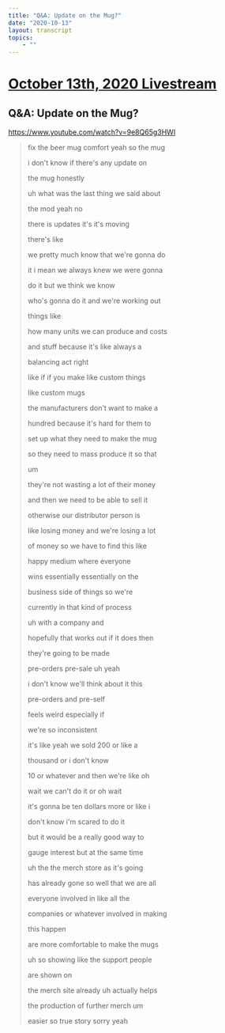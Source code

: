 ```yaml
---
title: "Q&A: Update on the Mug?"
date: "2020-10-13"
layout: transcript
topics:
    - ""
---
```

# [October 13th, 2020 Livestream](../2020-10-13.md)
## Q&A: Update on the Mug?
https://www.youtube.com/watch?v=9e8Q65g3HWI
> fix the beer mug comfort yeah so the mug
> 
> i don't know if there's any update on
> 
> the mug honestly
> 
> uh what was the last thing we said about
> 
> the mod yeah no
> 
> there is updates it's it's moving
> 
> there's like
> 
> we pretty much know that we're gonna do
> 
> it i mean we always knew we were gonna
> 
> do it but we think we know
> 
> who's gonna do it and we're working out
> 
> things like
> 
> how many units we can produce and costs
> 
> and stuff because it's like always a
> 
> balancing act right
> 
> like if if you make like custom things
> 
> like custom mugs
> 
> the manufacturers don't want to make a
> 
> hundred because it's hard for them to
> 
> set up what they need to make the mug
> 
> so they need to mass produce it so that
> 
> um
> 
> they're not wasting a lot of their money
> 
> and then we need to be able to sell it
> 
> otherwise our distributor person is
> 
> like losing money and we're losing a lot
> 
> of money so we have to find this like
> 
> happy medium where everyone
> 
> wins essentially essentially on the
> 
> business side of things so we're
> 
> currently in that kind of process
> 
> uh with a company and
> 
> hopefully that works out if it does then
> 
> they're going to be made
> 
> pre-orders pre-sale uh yeah
> 
> i don't know we'll think about it this
> 
> pre-orders and pre-self
> 
> feels weird especially if
> 
> we're so inconsistent
> 
> it's like yeah we sold 200 or like a
> 
> thousand or i don't know
> 
> 10 or whatever and then we're like oh
> 
> wait we can't do it or oh wait
> 
> it's gonna be ten dollars more or like i
> 
> don't know i'm scared to do it
> 
> but it would be a really good way to
> 
> gauge interest but at the same time
> 
> uh the the merch store as it's going
> 
> has already gone so well that we are all
> 
> everyone involved in like all the
> 
> companies or whatever involved in making
> 
> this happen
> 
> are more comfortable to make the mugs
> 
> uh so showing like the support people
> 
> are shown on
> 
> the merch site already uh actually helps
> 
> the production of further merch um
> 
> easier so true story sorry yeah
> 
